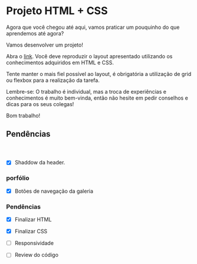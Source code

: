 # Projeto HTML + CSS

Agora que você chegou até aqui, vamos praticar um pouquinho do que aprendemos até agora?

Vamos desenvolver um projeto!

Abra o [link](https://www.figma.com/file/sx1wvTbw3k8w31YYBfmdZp/Exercicio01?node-id=0%3A1). Você deve reproduzir o layout apresentado utilizando os conhecimentos adquiridos em HTML e CSS.

Tente manter o mais fiel possível ao layout, é obrigatória a utilização de grid ou flexbox para a realização da tarefa.

Lembre-se: O trabalho é individual, mas a troca de experiências e conhecimentos é muito bem-vinda, então não hesite em pedir conselhos e dicas para os seus colegas!

Bom trabalho!


## Pendências

#### <header>
- [x] Shaddow da header.

### <section> porfólio

- [x] Botões de navegação da galeria

### Pendências

- [x] Finalizar HTML
- [x] Finalizar CSS
- [ ] Responsividade

- [ ] Review do código
